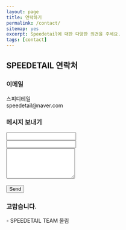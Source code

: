 ```yaml
---
layout: page
title: 연락하기
permalink: /contact/
sitemap: yes
excerpt: Speedetail에 대한 다양한 의견을 주세요.
tags: [contact]
---
```


<h2>SPEEDETAIL 연락처</h2>
<h3>이메일</h3>
<p>
스피디테일<br/>
speedetail@naver.com
</p>
<h3>메시지 보내기</h3>

<form name="sentMessage" id="contactForm" novalidate action="https://formspree.io/speedetail2@gmail.com" method="post">
    <input type="hidden" name="_subject" value="블로그에서 새로운 연락이 왔습니다." />
    <input type="text" name="_gotcha" style="display:none" />
    <div class="control-group">
        <div class="form-group floating-label-form-group controls">
        <label></label>
        <input type="text" class="form-control" placeholder="" id="name" name="name" required data-validation-required-message="">
        <div class="help-block text-danger"></div>
        </div>
        <div class="form-group floating-label-form-group controls">
        <label></label>
        <input type="email" class="form-control" placeholder="" id="email" name="email" required data-validation-validemail-message="" data-validation-required-message="">
        <div class="help-block text-danger"></div>
        </div>
        <div class="form-group floating-label-form-group controls">
        <label></label>
        <textarea rows="5" class="form-control" placeholder="" id="message" name="message" required data-validation-required-message=""></textarea>
        <div class="help-block text-danger"></div>
        </div>
    </div>
    <br>
    <div id="success"></div>
    <div class="form-group">
        <button type="submit" class="btn btn-primary" id="sendMessageButton">Send</button>
    </div>
</form>

<!--
<form action="" method="post">
  <p>개발자에게 한마디:
    <br>
    <textarea name="message" cols="40" rows="7" style="width:100%;">
    </textarea>
  </p>
  
  <p>
  <br>
  이름:
  <br>
    <input type="text" name="username" size="25" maxlength="100" style="width:40%;">
  </p>
  
  <p>
  <br>
  성별:
  <br>
    <select>
      <option value="man" selected>남자</option>
      <option value="woman">여자</option>
    </select>
  </p>
  
  <p>
  <br>
  이메일(선택사항):
  <br>
    <input class="sledit" type="text" name="email" size="25" maxlength="100" style="width:40%;">
  </p>
  
  <p>
  <br>
      <input type="checkbox" name="agreement" value="Yes" checked> 스피디테일 정보 수집 및 이메일 수신에 동의합니다.<br>
  <br>
  </p>
  
  <p>
  <br>
    <input class="slbutton" type="submit" value="보내기" style="width:80px;">
  </p>
</form>
-->

<h3>고맙습니다.</h3>
<p>- SPEEDETAIL TEAM 올림</p>
